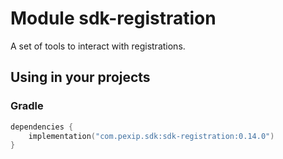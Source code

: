 # Module sdk-registration

A set of tools to interact with registrations.

## Using in your projects

### Gradle

```kotlin
dependencies {
    implementation("com.pexip.sdk:sdk-registration:0.14.0")
}
```
